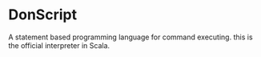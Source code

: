 # DonScript
A statement based programming language for command executing. this is the official interpreter in Scala.

